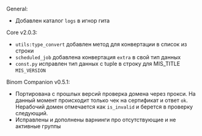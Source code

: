 General:

- Добавлен каталог `logs` в игнор гита

Core v2.0.3:

- `utils:type_convert` добавлен метод для конвертации в список из строки
- `scheduled_job` добавлена конвертация `extra` в свой тип данных
- `const.py` исправлен тип данных с tuple в строку для MIS_TITLE `MIS_VERSION`

Binom Companion v0.5.1:

- Портирована с прошлых версий проверка домена через прокси. 
На данный момент происходит только чек на сертификат и ответ `ok`.
Нерабочий домен отмечается как `is_invalid` и берется в проверку следующий.
- Исправлены и дополнены варнинги про отсутствующие и не активные группы
